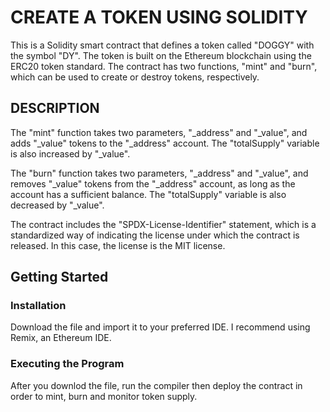 # CREATE A TOKEN USING SOLIDITY
This is a Solidity smart contract that defines a token called "DOGGY" with the symbol "DY". The token is built on the Ethereum blockchain using the ERC20 token standard. The contract has two functions, "mint" and "burn", which can be used to create or destroy tokens, respectively.

## DESCRIPTION
The "mint" function takes two parameters, "_address" and "_value", and adds "_value" tokens to the "_address" account. The "totalSupply" variable is also increased by "_value".

The "burn" function takes two parameters, "_address" and "_value", and removes "_value" tokens from the "_address" account, as long as the account has a sufficient balance. The "totalSupply" variable is also decreased by "_value".

The contract includes the "SPDX-License-Identifier" statement, which is a standardized way of indicating the license under which the contract is released. In this case, the license is the MIT license.

## Getting Started

### Installation

Download the file and import it to your preferred IDE. I recommend using Remix, an Ethereum IDE.

### Executing the Program

After you downlod the file, run the compiler then deploy the contract in order to mint, burn and monitor token supply.
